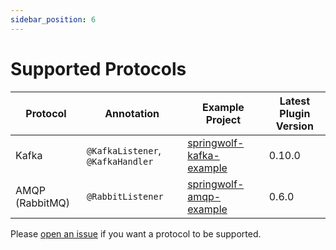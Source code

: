 ```yaml
---
sidebar_position: 6
---
```


# Supported Protocols

| Protocol        | Annotation                        | Example Project                   | Latest Plugin Version |
| --------------- | --------------------------------- | --------------------------------- | --------------------- |
| Kafka           | `@KafkaListener`, `@KafkaHandler` | [springwolf-kafka-example][kafka] | 0.10.0 |
| AMQP (RabbitMQ) | `@RabbitListener`                 | [springwolf-amqp-example][amqp]   | 0.6.0 |

Please [open an issue](https://github.com/springwolf/springwolf-core/issues/new) if you want a protocol to be supported.


[kafka]: https://github.com/springwolf/springwolf-core/tree/master/springwolf-examples/springwolf-kafka-example
[amqp]:https://github.com/springwolf/springwolf-core/tree/master/springwolf-examples/springwolf-amqp-example
